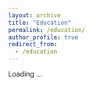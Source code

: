 ```yaml
---
layout: archive
title: "Education"
permalink: /education/
author_profile: true
redirect_from:
  - /education
---
```


<!-- {% include base_path %} -->

Loading ...


